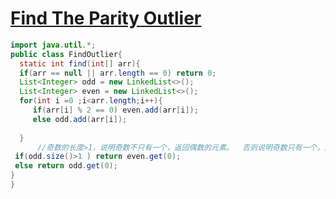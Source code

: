 # [Find The Parity Outlier](https://www.codewars.com/kata/5526fc09a1bbd946250002dc/solutions/java/me/best_practice)

```java
import java.util.*;
public class FindOutlier{
  static int find(int[] arr){
  if(arr == null || arr.length == 0) return 0;
  List<Integer> odd = new LinkedList<>();
  List<Integer> even = new LinkedList<>();
  for(int i =0 ;i<arr.length;i++){
     if(arr[i] % 2 == 0) even.add(arr[i]);
     else odd.add(arr[i]);
    
  }
      //奇数的长度>1，说明奇数不只有一个，返回偶数的元素。  否则说明奇数只有一个，返回这个奇数。
 if(odd.size()>1 ) return even.get(0);
 else return odd.get(0);
}
}
```

